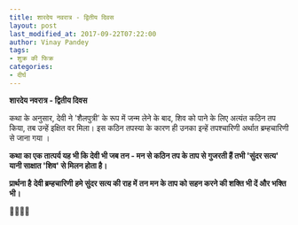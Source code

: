 ```yaml
---
title: शारदेय नवरात्र - द्वितीय दिवस
layout: post
last_modified_at: 2017-09-22T07:22:00
author: Vinay Pandey
tags:
- शुक्र की फिक्र
categories:
- दीर्घ
---
```

**शारदेय नवरात्र - द्वितीय दिवस**

कथा के अनुसार, देवी ने 'शैलपुत्री' के रूप में जन्म लेने के बाद, शिव को पाने के लिए अत्यंत कठिन तप किया, तब उन्हें इक्षित वर मिला। इस कठिन तपस्या के कारण ही उनका इन्हें तपश्चारिणी अर्थात ब्रम्हचारिणी से जाना गया ।

**कथा का एक तात्पर्य यह भी कि देवी भी जब तन - मन से कठिन तप के ताप से गुजरती हैं तभी 'सुंदर सत्य' यानी साक्षात 'शिव' से मिलन होता है।**

**प्रार्थना है**
**देवी ब्रम्हचारिणी**
**हमे सुंदर सत्य की राह में**
**तन मन के ताप को सहन करने की शक्ति भी दें और भक्ति भी।**

🙏🌷🌷🙏


